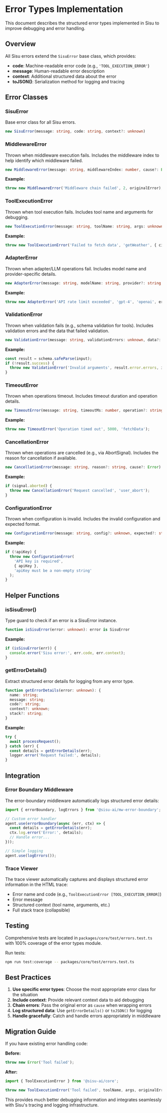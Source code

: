 # Error Types Implementation

This document describes the structured error types implemented in Sisu to improve debugging and error handling.

## Overview

All Sisu errors extend the `SisuError` base class, which provides:
- **code**: Machine-readable error code (e.g., `'TOOL_EXECUTION_ERROR'`)
- **message**: Human-readable error description
- **context**: Additional structured data about the error
- **toJSON()**: Serialization method for logging and tracing

## Error Classes

### SisuError
Base error class for all Sisu errors.

```typescript
new SisuError(message: string, code: string, context?: unknown)
```

### MiddlewareError
Thrown when middleware execution fails. Includes the middleware index to help identify which middleware failed.

```typescript
new MiddlewareError(message: string, middlewareIndex: number, cause?: Error)
```

**Example:**
```typescript
throw new MiddlewareError('Middleware chain failed', 2, originalError);
```

### ToolExecutionError
Thrown when tool execution fails. Includes tool name and arguments for debugging.

```typescript
new ToolExecutionError(message: string, toolName: string, args: unknown, cause?: Error)
```

**Example:**
```typescript
throw new ToolExecutionError('Failed to fetch data', 'getWeather', { city: 'Stockholm' }, err);
```

### AdapterError
Thrown when adapter/LLM operations fail. Includes model name and provider-specific details.

```typescript
new AdapterError(message: string, modelName: string, provider?: string, cause?: Error)
```

**Example:**
```typescript
throw new AdapterError('API rate limit exceeded', 'gpt-4', 'openai', err);
```

### ValidationError
Thrown when validation fails (e.g., schema validation for tools). Includes validation errors and the data that failed validation.

```typescript
new ValidationError(message: string, validationErrors: unknown, data?: unknown, cause?: Error)
```

**Example:**
```typescript
const result = schema.safeParse(input);
if (!result.success) {
  throw new ValidationError('Invalid arguments', result.error.errors, input);
}
```

### TimeoutError
Thrown when operations timeout. Includes timeout duration and operation details.

```typescript
new TimeoutError(message: string, timeoutMs: number, operation?: string, cause?: Error)
```

**Example:**
```typescript
throw new TimeoutError('Operation timed out', 5000, 'fetchData');
```

### CancellationError
Thrown when operations are cancelled (e.g., via AbortSignal). Includes the reason for cancellation if available.

```typescript
new CancellationError(message: string, reason?: string, cause?: Error)
```

**Example:**
```typescript
if (signal.aborted) {
  throw new CancellationError('Request cancelled', 'user_abort');
}
```

### ConfigurationError
Thrown when configuration is invalid. Includes the invalid configuration and expected format.

```typescript
new ConfigurationError(message: string, config?: unknown, expected?: string, cause?: Error)
```

**Example:**
```typescript
if (!apiKey) {
  throw new ConfigurationError(
    'API key is required',
    { apiKey },
    'apiKey must be a non-empty string'
  );
}
```

## Helper Functions

### isSisuError()
Type guard to check if an error is a SisuError instance.

```typescript
function isSisuError(error: unknown): error is SisuError
```

**Example:**
```typescript
if (isSisuError(err)) {
  console.error('Sisu error:', err.code, err.context);
}
```

### getErrorDetails()
Extract structured error details for logging from any error type.

```typescript
function getErrorDetails(error: unknown): {
  name: string;
  message: string;
  code?: string;
  context?: unknown;
  stack?: string;
}
```

**Example:**
```typescript
try {
  await processRequest();
} catch (err) {
  const details = getErrorDetails(err);
  logger.error('Request failed:', details);
}
```

## Integration

### Error Boundary Middleware
The error-boundary middleware automatically logs structured error details:

```typescript
import { errorBoundary, logErrors } from '@sisu-ai/mw-error-boundary';

// Custom error handler
agent.use(errorBoundary(async (err, ctx) => {
  const details = getErrorDetails(err);
  ctx.log.error('Error:', details);
  // Handle error...
}));

// Simple logging
agent.use(logErrors());
```

### Trace Viewer
The trace viewer automatically captures and displays structured error information in the HTML trace:

- Error name and code (e.g., `ToolExecutionError [TOOL_EXECUTION_ERROR]`)
- Error message
- Structured context (tool name, arguments, etc.)
- Full stack trace (collapsible)

## Testing

Comprehensive tests are located in `packages/core/test/errors.test.ts` with 100% coverage of the error types module.

Run tests:
```bash
npm run test:coverage -- packages/core/test/errors.test.ts
```

## Best Practices

1. **Use specific error types**: Choose the most appropriate error class for the situation
2. **Include context**: Provide relevant context data to aid debugging
3. **Chain errors**: Pass the original error as `cause` when wrapping errors
4. **Log structured data**: Use `getErrorDetails()` or `toJSON()` for logging
5. **Handle gracefully**: Catch and handle errors appropriately in middleware

## Migration Guide

If you have existing error handling code:

**Before:**
```typescript
throw new Error('Tool failed');
```

**After:**
```typescript
import { ToolExecutionError } from '@sisu-ai/core';

throw new ToolExecutionError('Tool failed', toolName, args, originalError);
```

This provides much better debugging information and integrates seamlessly with Sisu's tracing and logging infrastructure.